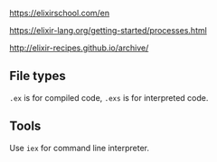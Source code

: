 
https://elixirschool.com/en

https://elixir-lang.org/getting-started/processes.html

http://elixir-recipes.github.io/archive/

## File types

`.ex` is for compiled code, `.exs` is for interpreted code.

## Tools

Use `iex` for command line interpreter.

